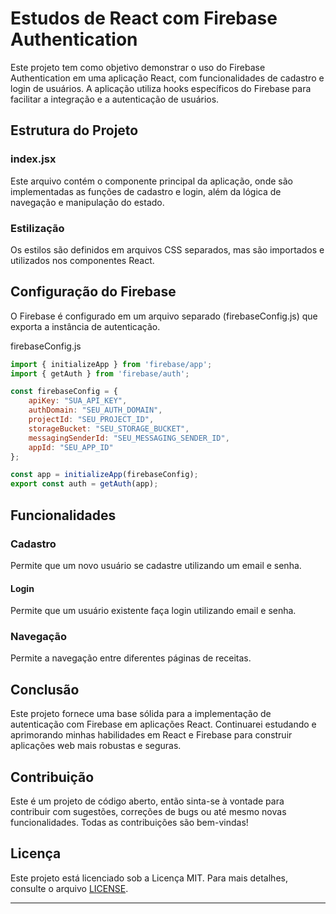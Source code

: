# Estudos de React com Firebase Authentication

Este projeto tem como objetivo demonstrar o uso do Firebase Authentication em uma aplicação React, com funcionalidades de cadastro e login de usuários. A aplicação utiliza hooks específicos do Firebase para facilitar a integração e a autenticação de usuários.

## Estrutura do Projeto

### index.jsx
Este arquivo contém o componente principal da aplicação, onde são implementadas as funções de cadastro e login, além da lógica de navegação e manipulação do estado.

### Estilização
Os estilos são definidos em arquivos CSS separados, mas são importados e utilizados nos componentes React.

## Configuração do Firebase
O Firebase é configurado em um arquivo separado (firebaseConfig.js) que exporta a instância de autenticação.

firebaseConfig.js
```javascript
import { initializeApp } from 'firebase/app';
import { getAuth } from 'firebase/auth';

const firebaseConfig = {
    apiKey: "SUA_API_KEY",
    authDomain: "SEU_AUTH_DOMAIN",
    projectId: "SEU_PROJECT_ID",
    storageBucket: "SEU_STORAGE_BUCKET",
    messagingSenderId: "SEU_MESSAGING_SENDER_ID",
    appId: "SEU_APP_ID"
};

const app = initializeApp(firebaseConfig);
export const auth = getAuth(app);
```
## Funcionalidades
### Cadastro
Permite que um novo usuário se cadastre utilizando um email e senha.

#### Login
Permite que um usuário existente faça login utilizando email e senha.

### Navegação
Permite a navegação entre diferentes páginas de receitas.

## Conclusão
Este projeto fornece uma base sólida para a implementação de autenticação com Firebase em aplicações React. Continuarei estudando e aprimorando minhas habilidades em React e Firebase para construir aplicações web mais robustas e seguras.

## Contribuição 

Este é um projeto de código aberto, então sinta-se à vontade para contribuir com sugestões, correções de bugs ou até mesmo novas funcionalidades. Todas as contribuições são bem-vindas!

## Licença 

Este projeto está licenciado sob a Licença MIT. Para mais detalhes, consulte o arquivo [LICENSE](LICENSE).

---
